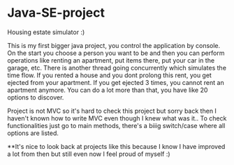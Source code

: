 # Java-SE-project
Housing estate simulator :)

This is my first bigger java project, you control the application by console. On the start you choose a person you want to be and then you can perform operations like 
renting an apartment, put items there, put your car in the garage, etc. There is another thread going concurrently which simulates the time flow. If you rented a house and 
you dont prolong this rent, you get ejected from your apartment. If you get ejected 3 times, you cannot rent an apartment anymore. You can do a lot more than that, you have like
20 options to discover.

Project is not MVC so it's hard to check this project but sorry back then I haven't known how to write MVC even though I knew what was it.. To check functionalities just go to main
methods, there's a biiig switch/case where all options are listed.



**It's nice to look back at projects like this because I know I have improved a lot from then but still even now I feel proud of myself :)
